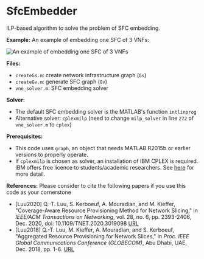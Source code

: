 # SfcEmbedder

ILP-based algorithm to solve the problem of SFC embedding.

**Example:**
An example of embedding one SFC of 3 VNFs:

![An example of embedding one SFC of 3 VNFs](https://github.com/luuquangtrung/sfc_embedding/blob/main/example.jpg)


**Files:**
* `createGs.m`: create network infrastructure graph (`Gs`)
* `createGv.m`: generate SFC graph (`Gv`)
* `vne_solver.m`: SFC embedding solver

**Solver:**
* The default SFC embedding solver is the MATLAB's function `intlinprog`
* Alternative solver: `cplexmilp` (need to change `milp_solver` in line `272` of `vne_solver.m` to `cplex`)

**Prerequisites:**
* This code uses `graph`, an object that needs MATLAB R2015b or earlier versions to properly operate.
* If `cplexmilp` is chosen as solver, an installation of IBM CPLEX is required. IBM offers free licence to students/academic researchers. See [here](https://www.ibm.com/support/pages/downloading-ibm-ilog-cplex-optimization-studio-v1290) for more detail.

**References:**
Please consider to cite the following papers if you use this code as your cornerstone
* [Luu2020] Q.-T. Luu, S. Kerboeuf, A. Mouradian, and M. Kieffer, "Coverage-Aware Resource Provisioning Method for Network Slicing," in *IEEE/ACM Transactions on Networking*, vol. 28, no. 6, pp. 2393-2406, Dec. 2020, doi: 10.1109/TNET.2020.3019098 [URL](https://ieeexplore.ieee.org/document/9187556)
* [Luu2018] Q.-T. Luu, M. Kieffer, A. Mouradian, and S. Kerboeuf, "Aggregated Resource Provisioning for Network Slices," in *Proc. IEEE Global Communications Conference (GLOBECOM)*, Abu Dhabi, UAE, Dec. 2018, pp. 1-6. [URL](https://ieeexplore.ieee.org/abstract/document/8648039)
